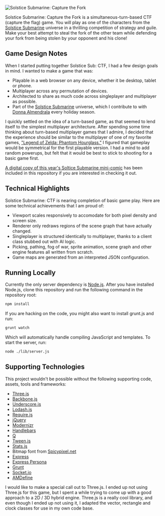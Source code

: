 ![Solstice Submarine: Capture the Fork][20]

Solstice Submarine: Capture the Fork is a simultaneous-turn-based CTF (capture the flag) game. You will play as one of the characters from the [Solstice Submarine][17] universe in a thrilling competition of strategy and guile. Make your best attempt to steal the fork of the other team while defending your fork from being stolen by your opponent and his clone!

## Game Design Notes

When I started putting together Solstice Sub: CTF, I had a few design goals in mind. I wanted to make a game that was:

  - Playable in a web browser on any device, whether it be desktop, tablet or phone.
  - Multiplayer across any permutation of devices.
  - Architected to share as much code across singleplayer and multiplayer as possible.
  - Part of the [Solstice Submarine][17] universe, which I contribute to with [Donna Almendrala][19] every holiday season.

I quickly settled on the idea of a turn-based game, as that seemed to lend itself to the simplest multiplayer architecture. After spending some time thinking about turn-based multiplayer games that I admire, I decided that the experience should be similar to the multiplayer of one of my favorite games, ["Legend of Zelda: Phantom Hourglass."][18] I figured that gameplay would be symmetrical for the first playable version. I had a mind to add random powerups, but felt that it would be best to stick to shooting for a basic game first.

[A digital copy of this year's Soltice Submarine mini-comic][22] has been included in this repository if you are interested in checking it out.

## Technical Highlights

Solstice Submarine: CTF is nearing completion of basic game play. Here are some technical achievements that I am proud of:

  - Viewport scales responsively to accomodate for both pixel density and screen size.
  - Renderer only redraws regions of the scene graph that have actually changed.
  - Singleplayer is structured identically to multiplayer, thanks to a client class stubbed out with AI logic.
  - Picking, pathing, fog of war, sprite animation, scene graph and other engine features all written from scratch.
  - Game maps are generated from an interpreted JSON configuration.

## Running Locally

Currently the only server dependency is [Node.js][21]. After you have installed Node.js, clone this repository and run the following command in the repository root:

```sh
npm install
```

If you are hacking on the code, you might also want to install grunt.js and run:

```sh
grunt watch
```

Which will automatically handle compiling JavaScript and templates. To start the server, run:

```sh
node ./lib/server.js
```

## Supporting Technologies

This project wouldn't be possible without the following supporting code, assets, tools and frameworks:

  - [Three.js][0]
  - [Backbone.js][1]
  - [Underscore.js][2]
  - [Lodash.js][3]
  - [Require.js][4]
  - [jQuery][5]
  - [Modernizr][6]
  - [Handlebars][7]
  - [Q][8]
  - [Tween.js][9]
  - [Stats.js][10]
  - Bitmap font from [Spicypixel.net][11]
  - [Express][12]
  - [Express Persona][13]
  - [Grunt][14]
  - [Socket.io][15]
  - [AMDefine][16]

I would like to make a special call out to Three.js. I ended up not using Three.js for this game, but I spent a while trying to come up with a good approach to a 2D / 3D hybrid engine. Three.js is a really cool library, and even though I ended up not using it, I adapted the vector, rectangle and clock classes for use in my own code base.

[0]: http://mrdoob.github.com/three.js/ "Three.js"
[1]: http://documentcloud.github.com/backbone/ "Backbone.js"
[2]: http://documentcloud.github.com/underscore/ "Underscore.js"
[3]: http://lodash.com/ "Lo-dash"
[4]: http://requirejs.org/ "Require.js"
[5]: http://jquery.com/ "jQuery"
[6]: http://modernizr.com/ "Modernizr"
[7]: http://handlebarsjs.com/ "Handlebars"
[8]: http://documentup.com/kriskowal/q/ "Q"
[9]: https://github.com/sole/tween.js/ "Tween.js"
[10]: https://github.com/mrdoob/stats.js "Stats.js"
[11]: http://www.spicypixel.net/2008/01/16/fontpack-royalty-free-bitmap-fonts/ "Spicypixel.net Free Bitmap Fonts"
[12]: http://expressjs.com/ "Express: Web Application Framework"
[13]: https://github.com/jbuck/express-persona "Express Persona"
[14]: http://gruntjs.com/ "Grunt"
[15]: http://socket.io/ "Socket.io"
[16]: https://github.com/jrburke/amdefine "AMDefine"
[17]: http://solsticesub.com/ "Solstice Submarine"
[18]: http://en.wikipedia.org/wiki/Phantom_Hourglass#Gameplay "Wikipedia: Phantom Hourglass Gameplay"
[19]: http://donnaalmendrala.name/ "Donna Alamendrala: Cartoonist Extraordinaire"
[20]: https://raw.github.com/cdata/solstice-submarine-ctf/master/static/assets/images/logo.png "Solstice Submarine: Capture the Fork"
[21]: http://nodejs.org/ "Node.js"
[22]: https://raw.github.com/cdata/solstice-submarine-ctf/master/solstice-submarine-3-digital-comic.pdf "Solstice Submarine 3 Digital Comic"
